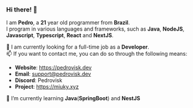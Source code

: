 ### Hi there! 👋  
I am **Pedro**, a **21** year old programmer from **Brazil**.  
I program in various languages and frameworks, such as **Java**, **NodeJS**, **Javascript**, **Typescript**, **React** and **NextJS**.  

💼 I am currently looking for a full-time job as a **Developer**.  
📫 If you want to contact me, you can do so through the following means:  
  - **Website**: https://pedrovisk.dev
  - **Email**: support@pedrovisk.dev 
  - **Discord**: Pedrovisk
  - **Project**: https://miuky.xyz
    
🌱 I’m currently learning **Java**(**SpringBoot**) and **NestJS**
